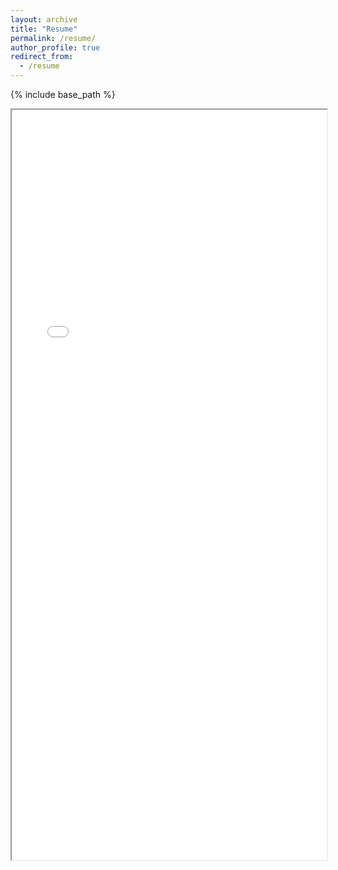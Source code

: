 ```yaml
---
layout: archive
title: "Resume"
permalink: /resume/
author_profile: true
redirect_from:
  - /resume
---
```


{% include base_path %}
<iframe src="/files/Resume_Anh_Vuong_101023.pdf" width="100%" height="1200px"> </iframe>
